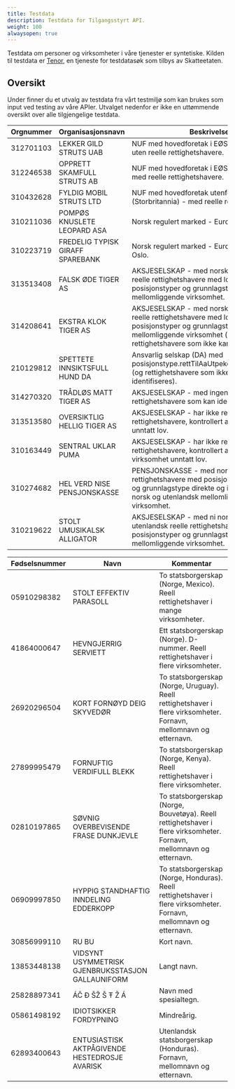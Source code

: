 ```yaml
---
title: Testdata
description: Testdata for Tilgangsstyrt API.
weight: 100
alwaysopen: true
---
```


Testdata om personer og virksomheter i våre tjenester er syntetiske. Kilden til testdata
er [Tenor](https://www.skatteetaten.no/skjema/testdata/),
en tjeneste for testdatasøk som tilbys av Skatteetaten.

## Oversikt

Under finner du et utvalg av testdata fra vårt testmiljø som kan brukes som input ved testing av våre APIer. Utvalget nedenfor er ikke en uttømmende oversikt over alle tilgjengelige testdata.

| Orgnummer | Organisasjonsnavn                      | Beskrivelse                                                                                                                                                                                    |
|-----------|----------------------------------------|------------------------------------------------------------------------------------------------------------------------------------------------------------------------------------------------|
| 312701103 | LEKKER GILD STRUTS UAB                 | NUF med hovedforetak i EØS-land (Litauen) - uten reelle rettighetshavere.                                                                                                                      |
| 312246538 | OPPRETT SKAMFULL STRUTS AB             | NUF med hovedforetak i EØS-land (Sverige) - med reelle rettighetshavere.                                                                                                                       |
| 310432628 | FYLDIG MOBIL STRUTS LTD                | NUF med hovedforetak utenfor EØS (Storbritannia) - med reelle rettighetshavere.                                                                                                                |
| 310211036 | POMPØS KNUSLETE LEOPARD ASA            | Norsk regulert marked - Euronext Oslo.                                                                                                                                                         |
| 310223719 | FREDELIG TYPISK GIRAFF SPAREBANK       | Norsk regulert marked - Euronext Expand Oslo.                                                                                                                                                  |
| 313513408 | FALSK ØDE TIGER AS                     | AKSJESELSKAP - med norske og utenlandske reelle rettighetshavere med lovlige posisjonstyper og grunnlagstyper, med mellomliggende virksomhet.                                                  |
| 314208641 | EKSTRA KLOK TIGER AS                   | AKSJESELSKAP - med norske og utenlandske reelle rettighetshavere med lovlige posisjonstyper og grunnlagstyper, med mellomliggende virksomhet (og rettighetshavere som ikke kan identifiseres). |
| 210129812 | SPETTETE INNSIKTSFULL HUND DA          | Ansvarlig selskap (DA) med posisjonstype.rettTilAaUtpekeEllerAvsetteStyre (og rettighetshavere som ikke kan identifiseres).                                                                    |
| 314270320 | TRÅDLØS MATT TIGER AS                  | AKSJESELSKAP - med ingen reelle rettighetshavere som kan identifiseres.                                                                                                                        |
| 313513580 | OVERSIKTLIG HELLIG TIGER AS            | AKSJESELSKAP - har ikke reelle rettighetshavere, kontrollert av virksomhet unntatt lov.                                                                                                        |
| 310163449 | SENTRAL UKLAR PUMA                     | AKSJESELSKAP - har ikke reelle rettighetshavere, kontrollert av utenlandsk virksomhet unntatt lov.                                                                                             |
| 310274682 | HEL VERD NISE PENSJONSKASSE            | PENSJONSKASSE - med norske reelle rettighetshavere med posisjonstype eierskap og grunnlagstype direkte og indirekte, med norsk og utenlandsk mellomliggende virksomhet.                        |
| 310219622 | STOLT UMUSIKALSK ALLIGATOR             | AKSJESELSKAP - med ni norske og en utenlandsk reelle rettighetshavere med lovlige posisjonstyper og grunnlagstyper, med mellomliggende virksomhet.                                             |


| Fødselsnummer | Navn                                              | Kommentar                                                                                                            |
|---------------|---------------------------------------------------|----------------------------------------------------------------------------------------------------------------------|
| 05910298382   | STOLT EFFEKTIV PARASOLL                           | To statsborgerskap (Norge, Mexico). Reell rettighetshaver i mange virksomheter.                                      |
| 41864000647   | HEVNGJERRIG SERVIETT                              | Ett statsborgerskap (Norge). D-nummer. Reell rettighetshaver i flere virksomheter.                                   |
| 26920296504   | KORT FORNØYD DEIG SKYVEDØR                        | To statsborgerskap (Norge, Uruguay). Reell rettighetshaver i flere virksomheter. Fornavn, mellomnavn og etternavn.   |
| 27899995479   | FORNUFTIG VERDIFULL BLEKK                         | To statsborgerskap (Norge, Kenya). Reell rettighetshaver i flere virksomheter.                                       |
| 02810197865   | SØVNIG OVERBEVISENDE FRASE DUNKJEVLE              | To statsborgerskap (Norge, Bouvetøya). Reell rettighetshaver i flere virksomheter. Fornavn, mellomnavn og etternavn. |
| 06909997850   | HYPPIG STANDHAFTIG INNDELING EDDERKOPP            | To statsborgerskap (Norge, Honduras). Reell rettighetshaver i flere virksomheter.  Fornavn, mellomnavn og etternavn. |
| 30856999110   | RU BU                                             | Kort navn.                                                                                                           |
| 13853448138   | VIDSYNT USYMMETRISK GJENBRUKSSTASJON GALLAUNIFORM | Langt navn.                                                                                                          |
| 25828897341   | ÁČ Đ ŠŽ Š Ŧ Ž Á                                   | Navn med spesialtegn.                                                                                                |
| 05861498192   | IDIOTSIKKER FORDYPNING                            | Mindreårig.                                                                                                          |
| 62893400643   | ENTUSIASTISK AKTPÅGIVENDE HESTEDROSJE AVARISK     | Utenlandsk statsborgerskap (Honduras). Fornavn, mellomnavn og etternavn.                                             |

